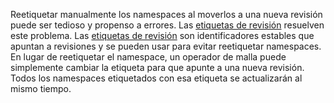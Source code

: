 ---
---
Reetiquetar manualmente los namespaces al moverlos a una nueva revisión puede ser tedioso y propenso a errores.
Las [etiquetas de revisión](/es/docs/reference/commands/istioctl/#istioctl-tag) resuelven este problema.
Las [etiquetas de revisión](/es/docs/reference/commands/istioctl/#istioctl-tag) son identificadores estables que apuntan a revisiones y se pueden usar para evitar reetiquetar namespaces. En lugar de reetiquetar el namespace, un operador de malla puede simplemente cambiar la etiqueta para que apunte a una nueva revisión. Todos los namespaces etiquetados con esa etiqueta se actualizarán al mismo tiempo.
